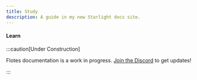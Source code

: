 ```yaml
---
title: Study
description: A guide in my new Starlight docs site.
---
```


#### <div class="primary-badge">Learn</div>

:::caution[Under Construction]

Flotes documentation is a work in progress. 
[Join the Discord](https://discord.com/invite/qKaKeGT8sZ) to get updates!

:::
